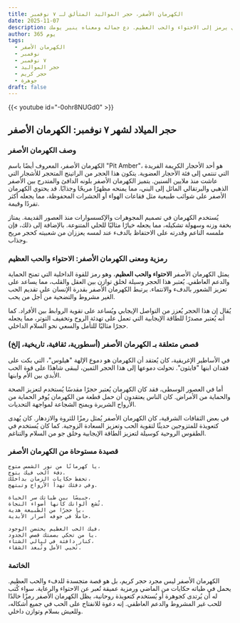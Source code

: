 ```yaml
---
title: الكهرمان الأصفر، حجر المواليد المتألق لـ ٧ نوفمبر
date: 2025-11-07
description: اشعر بأهمية الكهرمان الأصفر، حجر المواليد لـ ٧ نوفمبر الذي يرمز إلى الاحتواء والحب العظيم. دع جماله ومعناه ينير يومك.
author: 365 يوم
tags:
  - الكهرمان الأصفر
  - نوفمبر
  - ٧ نوفمبر
  - حجر المواليد
  - حجر كريم
  - جوهرة
draft: false
---
```


{{< youtube id="-0ohr8NUGd0" >}}

## حجر الميلاد لشهر ٧ نوفمبر: الكهرمان الأصفر

### وصف الكهرمان الأصفر

الكهرمان الأصفر، المعروف أيضًا باسم "Pit Amber"، هو أحد الأحجار الكريمة الفريدة التي تنتمي إلى فئة الأحجار العضوية. يتكون هذا الحجر من الراتينج المتحجر للأشجار التي عاشت منذ ملايين السنين. يتميز الكهرمان الأصفر بلونه الدافئ والمتدرج بين الأصفر الذهبي والبرتقالي المائل إلى البني، مما يمنحه مظهرًا مريحًا وجذابًا. قد يحتوي الكهرمان الأصفر على شوائب طبيعية مثل فقاعات الهواء أو الحشرات المحفوظة، مما يجعله أكثر تفردًا وقيمة.

يُستخدم الكهرمان في تصميم المجوهرات والإكسسوارات منذ العصور القديمة. يمتاز بخفة وزنه وسهولة تشكيله، مما يجعله خيارًا مثاليًا للحلي المتنوعة. بالإضافة إلى ذلك، فإن ملمسه الناعم وقدرته على الاحتفاظ بالدفء عند لمسه يعززان من شعبيته كحجر مريح وجذاب.

### رمزية ومعنى الكهرمان الأصفر: الاحتواء والحب العظيم

يمثل الكهرمان الأصفر **الاحتواء والحب العظيم**، وهو رمز للقوة الداخلية التي تمنح الحماية والدعم العاطفي. يُعتبر هذا الحجر وسيلة لخلق توازن بين العقل والقلب، مما يساعد على تعزيز الشعور بالدفء والانتماء. يرتبط الكهرمان الأصفر بقدرة الإنسان على تقديم الحب الغير مشروط والتضحية من أجل من يحب.

يُقال إن هذا الحجر يُعزز من التواصل الإيجابي ويُساعد على تقوية الروابط بين الأفراد. كما أنه يُعتبر مصدرًا للطاقة الإيجابية التي تعمل على تهدئة الروح وتخفيف التوتر، مما يجعله حجرًا مثاليًا للتأمل والسعي نحو السلام الداخلي.

### قصص متعلقة بـ الكهرمان الأصفر (أسطورية، ثقافية، تاريخية، إلخ)

في الأساطير الإغريقية، كان يُعتقد أن الكهرمان هو دموع الإلهة "هيلوس"، التي بكت على فقدان ابنها "فايثون". تحولت دموعها إلى هذا الحجر الثمين، ليبقى شاهدًا على قوة الحب الأبدي بين الأم وابنها.

أما في العصور الوسطى، فقد كان الكهرمان يُعتبر حجرًا مقدسًا يُستخدم لتعزيز الصحة والحماية من الأمراض. كان الناس يعتقدون أن حمل قطعة من الكهرمان يُوفر الحماية من الأرواح الشريرة ويمنح الشجاعة لمواجهة التحديات.

في بعض الثقافات الشرقية، كان الكهرمان الأصفر يُمثل رمزًا للثروة والازدهار. كان يُهدى كتعويذة للمتزوجين حديثًا لتقوية الحب وتعزيز السعادة الزوجية. كما كان يُستخدم في الطقوس الروحية كوسيلة لتعزيز الطاقة الإيجابية وخلق جو من السلام والتناغم.

### قصيدة مستوحاة من الكهرمان الأصفر

```
يا كهرمانًا من نور الشمس متوج،  
دفء الحب فيك يتوج.  
تحفظ حكايات الزمان بداخلك،  
وفي دفئك تهدأ الأرواح وتبتهج.

حبيسًا بين طياتك سر الحياة،  
تُشع ألوانك كأنها أضواء النجاة.  
يا حجرًا من الطبيعة هدية،  
حاملًا في جوفه أسرار الأبدية.

فيك الحب العظيم يحتضن الوجود،  
يا من تحكي بصمتك قصص الجدود.  
كنار دافئة في ليالي الشتاء،  
تُحيي الأمل وتُبعد الشقاء.
```

### الخاتمة

الكهرمان الأصفر ليس مجرد حجر كريم، بل هو قصة متجسدة للدفء والحب العظيم. يحمل في طياته حكايات من الماضي ورمزية عميقة تُعبر عن الاحتواء والرعاية. سواء كُتب له أن يُرتدى كجوهرة أو يُستخدم كتعويذة روحانية، يظل الكهرمان الأصفر رمزًا خالدًا للحب غير المشروط والدعم العاطفي. إنه دعوة للانفتاح على الحب في جميع أشكاله، وللعيش بسلام وتوازن داخلي.